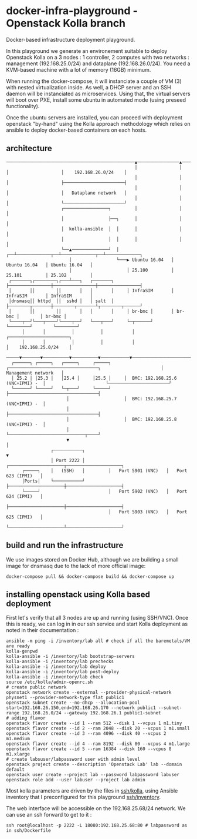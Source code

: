 # docker-infra-playground - Openstack Kolla branch
Docker-based infrastructure deployment playground. 

In this playground we generate an environement suitable to deploy Openstack Kolla on a 3 nodes : 1 controller, 2 computes with two networks : management (192.168.25.0/24) and dataplane (192.168.26.0/24). You need a KVM-based machine with a lot of memory (16GB) minimum.

When running the docker-compose, it will instanciate a couple of VM (3) with nested virtualization inside. As well, a DHCP server and an SSH daemon will be instanciated as microservices. Using that, the virtual servers will boot over PXE, install some ubuntu in automated mode (using preseed functionality). 

Once the ubuntu servers are installed, you can proceed with deployment openstack "by-hand" using the Kolla approach methodology which relies on ansible to deploy docker-based containers on each hosts. 

## architecture

```
─────────────────────────────────────────────────▲────────────────▲────────────────▲────────────────────┬───────────────────────┬──▶ 
                                                 │                │                │                    │    192.168.26.0/24    │    
                                                 │                │                │                    ├───────────────────────┤    
                                                 │                │                │                    │   Dataplane network   │    
                                                 │                │                │                    └───────────────────────┘    
                     ┌─────────────────┐         │                │                │                                                 
                     │                 ├──┐      │                │                │                                                 
                     │  kolla-ansible  │  │      │                │                │                                                 
                     │                 │  │      │                │                │                                                 
                     └──▲──────────────┘  │   ┌──┴─────────────┬──┴─────────────┬──┴─────────────┐                                   
                        │                 └───▶ Ubuntu 16.04   │ Ubuntu 16.04   │ Ubuntu 16.04   │                                   
                        │                     │ 25.100         │ 25.101         │ 25.102         │                                   
 ┌───────┐┌────────┐┌───┴───┐   ┌───────┐     ├────────────────┼────────────────┼────────────────┤                                   
 │       ││        ││       │   │       │     │ InfraSIM       │ InfraSIM       │ InfraSIM       │                                   
 │dnsmasq││ httpd  ││  sshd │   │ salt  │     ├────────┬───────┼────────┬───────┴┬────────┬──────┘                                   
 │       ││        ││       │   │       │     │ br-bmc │       │ br-bmc │        │ br-bmc │                                          
 └────┬──┘└───┬────┘└────┬──┘   └───┬───┘     └─┬──────┘       └────────┘        └────────┘                                          
      │       │          │          │           │                                                       ┌───────────────────────┐    
      │       │          │          │           │                                                       │    192.168.25.0/24    │    
 ─────▼───────▼──────────▼──────────▼───────────▼───────────────────────────────────────────────────────┼───────────────────────┼───▶
  ┌──────┐ ┌─────┐   ┌─────┐     ┌─────┐     ┌──────────────────────────────────┐                       │  Management network   │    
  │ 25.2 │ │25.3 │   │25.4 │     │25.5 │     │  BMC: 192.168.25.6 (VNC+IPMI) -  │                       └───────────────────────┘    
  └──────┘ └─────┘   └─┬───┘     └─────┘     ├──────────────────────────────────┤                                                    
                       │                     │  BMC: 192.168.25.7 (VNC+IPMI) -  │                                                    
                       │                     ├──────────────────────────────────┤                                                    
                       │                     │  BMC: 192.168.25.8 (VNC+IPMI) -  │                                                    
                       │                     └─────────────────────────────┬────┘                                                    
                       ▼                                                   │                                                         
                 ┌───────────┐                                             ▼                                                         
                 │ Port 2222 │         ┌─────────────────────┬─────────────────────┐                                                 
      ┌─────┐    │   (SSH)   │         │   Port 5901 (VNC)   │   Port 623 (IPMI)   │                                                 
      │Ports│    └───────────┘         ├─────────────────────┼─────────────────────┤                                                 
      └─────┘                          │   Port 5902 (VNC)   │   Port 624 (IPMI)   │                                                 
                                       ├─────────────────────┼─────────────────────┤                                                 
                                       │   Port 5903 (VNC)   │   Port 625 (IPMI)   │                                                 
                                       └─────────────────────┴─────────────────────┘                                                 
```

## build and run the infrastructure

We use images stored on Docker Hub, although we are building a small image for dnsmasq due to the lack of more official image:
```
docker-compose pull && docker-compose build && docker-compose up
```
## installing openstack using Kolla based deployment

First let's verify that all 3 nodes are up and running (using SSH/VNC). Once this is ready, we can log in in our ssh service and start Kolla deployment as noted in their documentation :

```
ansible -m ping -i /inventory/lab all # check if all the baremetals/VM are ready
kolla-genpwd
kolla-ansible -i /inventory/lab bootstrap-servers
kolla-ansible -i /inventory/lab prechecks
kolla-ansible -i /inventory/lab deploy
kolla-ansible -i /inventory/lab post-deploy
kolla-ansible -i /inventory/lab check
source /etc/kolla/admin-openrc.sh
# create public network
openstack network create --external --provider-physical-network physnet1 --provider-network-type flat public1
openstack subnet create --no-dhcp --allocation-pool start=192.168.26.150,end=192.168.26.170 --network public1 --subnet-range 192.168.26.0/24 --gateway 192.168.26.1 public1-subnet
# adding flavor
openstack flavor create --id 1 --ram 512 --disk 1 --vcpus 1 m1.tiny
openstack flavor create --id 2 --ram 2048 --disk 20 --vcpus 1 m1.small
openstack flavor create --id 3 --ram 4096 --disk 40 --vcpus 2 m1.medium
openstack flavor create --id 4 --ram 8192 --disk 80 --vcpus 4 m1.large
openstack flavor create --id 5 --ram 16384 --disk 160 --vcpus 8 m1.xlarge
# create labsuser/labpassword user with admin level
openstack project create --description 'Openstack Lab' lab --domain default
openstack user create --project lab --password labpassword labuser
openstack role add --user labuser --project lab admin
```

Most kolla parameters are driven by the files in [ssh/kolla](./ssh/kolla), using Ansible inventory that I preconfigured for this playground [ssh/inventory](./ssh/inventory/lab).

The web interface will be accessible on the 192.168.25.68/24 network. We can use an ssh forward to get to it :
```
ssh root@localhost -p 2222 -L 18080:192.168.25.68:80 # labpassword as in ssh/Dockerfile
```
